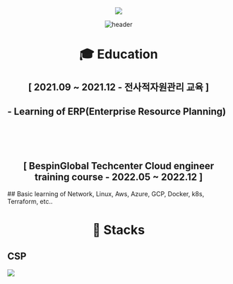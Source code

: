 <div align=center> <a href="mailto:audwls9515@gmail.com"><img src="https://img.shields.io/badge/audwls9515@gmail.com-EA4335?style=for-the-badge&logo=Gmail&logoColor=white"></a>
  
![header](https://capsule-render.vercel.app/api?type=waving&color=A3DCBE&height=250&section=header&text=Myeongjin%20Seo&fontSize=90&animation=fadeIn&fontAlignY=38&desc=%20&descAlignY=62&descAlign=62) </div>
  
<div align=center><h1> 🎓 Education </h1></div>

<div align=center> <h2>[ 2021.09 ~ 2021.12 - 전사적자원관리 교육 ]</h2></div>

## - Learning of ERP(Enterprise Resource Planning)

</br></br></br>

<div align=center> <h2>[ BespinGlobal Techcenter Cloud engineer training course - 2022.05 ~ 2022.12 ]</h2> </div>
## Basic learning of Network, Linux, Aws, Azure, GCP, Docker, k8s, Terraform, etc..

</br>

<div align=center><h1> 📝 Stacks </h1></div>

## CSP

<img src="https://img.shields.io/badge/Enterprise resource Planning(ERP)-FF9A00?style=for-the-badge&logo=ERP&logoColor=white">
